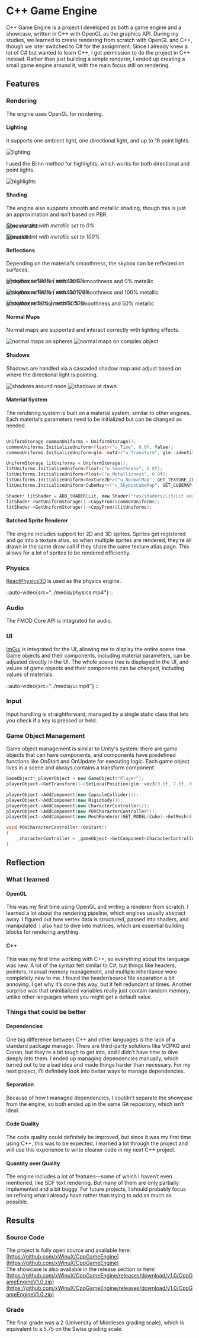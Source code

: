 # C++ Game Engine
C++ Game Engine is a project I developed as both a game engine and a showcase, written in C++ with OpenGL as the graphics API. 
During my studies, we learned to create rendering from scratch with OpenGL and C++, though we later switched to C# for the assignment. 
Since I already knew a lot of C# but wanted to learn C++, I got permission to do the project in C++ instead.
Rather than just building a simple renderer, I ended up creating a small game engine around it, with the main focus still on rendering.

## Features

### Rendering
The engine uses OpenGL for rendering.

#### Lighting
It supports one ambient light, one directional light, and up to 16 point lights.

![lighting](../media/lighting.png)

I used the Blinn method for highlights, which works for both directional and point lights.

![highlights](../media/highlights.png)

#### Shading
The engine also supports smooth and metallic shading, though this is just an approximation and isn’t based on PBR.

![no metallic](../media/no-metallic.png)

<p style="margin-top: -2rem"><i>Specular tint with metallic set to 0%</i></p>

![metallic](../media/metallic.png)

<p style="margin-top: -2rem"><i>Specular tint with metallic set to 100%</i></p>

#### Reflections
Depending on the material’s smoothness, the skybox can be reflected on surfaces.

![skybox reflection with 100% smoothness and 0% metallic](../media/reflection-100s-0m.png)
<p style="margin-top: -2rem"><i>smoothness 100% | metallic 0%</i></p>

![skybox reflection with 100% smoothness and 100% metallic](../media/reflection-100s-100m.png)
<p style="margin-top: -2rem"><i>smoothness 100% | metallic 100%</i></p>

![skybox reflection with 50% smoothness and 50% metallic](../media/reflection-50s-50m.png)
<p style="margin-top: -2rem"><i>smoothness 50% | metallic 50%</i></p>

#### Normal Maps
Normal maps are supported and interact correctly with lighting effects.

![normal maps on spheres](../media/normal-maps-0.png)
![normal maps on complex object](../media/normal-maps-1.png)


#### Shadows
Shadows are handled via a cascaded shadow map and adjust based on where the directional light is pointing.

![shadows around noon](../media/shadows-0.png)
![shadows at dawn](../media/shadows-1.png)

#### Material System
The rendering system is built on a material system, similar to other engines. 
Each material’s parameters need to be initialized but can be changed as needed.

```cpp

UniformStorage commonUniforms = UniformStorage();
commonUniforms.InitializeUniform<float>("u_Time", 0.0f, false);
commonUniforms.InitializeUniform<glm::mat4>("u_Transform", glm::identity<glm::mat4>(), false);

UniformStorage litUniforms = UniformStorage();
litUniforms.InitializeUniform<float>("u_Smoothness", 0.0f);
litUniforms.InitializeUniform<float>("u_Metallicness", 0.0f);
litUniforms.InitializeUniform<Texture2D*>("u_NormalMap", GET_TEXTURE_2D(NormalMapDefault));
litUniforms.InitializeUniform<CubeMap*>("u_SkyboxCubeMap", GET_CUBEMAP(SkyBox));

Shader* litShader = ADD_SHADER(Lit, new Shader("res/shaders/Lit/Lit.vert", "res/shaders/Lit/Lit.frag"));
litShader->GetUniformStorage()->CopyFrom(&commonUniforms);
litShader->GetUniformStorage()->CopyFrom(&litUniforms);

```

#### Batched Sprite Renderer
The engine includes support for 2D and 3D sprites.
Sprites get registered and go into a texture atlas, so when multiple sprites are rendered, they’re all drawn in the same draw call if they share the same texture atlas page.
This allows for a lot of sprites to be rendered efficiently.


### Physics
[ReactPhysics3D](https://www.reactphysics3d.com) is used as the physics engine.  

::auto-video{src="../media/physics.mp4"}
::

### Audio
The FMOD Core API is integrated for audio.

### UI
[ImGui](https://github.com/ocornut/imgui) is integrated for the UI, allowing me to display the entire scene tree.
Game objects and their components, including material parameters, can be adjusted directly in the UI.
The whole scene tree is displayed in the UI, and values of game objects and their components can be changed, including values of materials.

::auto-video{src="../media/ui.mp4"}
::

### Input
Input handling is straightforward, managed by a single static class that lets you check if a key is pressed or held.

### Game Object Management
Game object management is similar to Unity's system: there are game objects that can have components,
and components have predefined functions like OnStart and OnUpdate for executing logic.
Each game object lives in a scene and always contains a transform component.

```cpp
GameObject* playerObject = new GameObject("Player");
playerObject->GetTransform()->SetLocalPosition(glm::vec3(0.0f, 7.0f, 0.0f));

playerObject->AddComponent(new CapsuleCollider());
playerObject->AddComponent(new Rigidbody());
playerObject->AddComponent(new CharacterController());
playerObject->AddComponent(new POVCharacterController());
playerObject->AddComponent(new MeshRenderer(GET_MODEL(Cube)->GetMesh(0), GET_MATERIAL(Crate)));

void POVCharacterController::OnStart() 
{ 
    _characterController = _gameObject->GetComponent<CharacterController>(); 
}
```

## Reflection

### What I learned

#### OpenGL
This was my first time using OpenGL and writing a renderer from scratch.
I learned a lot about the rendering pipeline, which engines usually abstract away.
I figured out how vertex data is structured, passed into shaders, and manipulated.
I also had to dive into matrices, which are essential building blocks for rendering anything.

#### C++
This was my first time working with C++, so everything about the language was new.
A lot of the syntax felt similar to C#, but things like headers, pointers, manual memory management, and multiple inheritance were completely new to me.
I found the header/source file separation a bit annoying.
I get why it’s done this way, but it felt redundant at times.
Another surprise was that uninitialized variables really just contain random memory, unlike other languages where you might get a default value.

### Things that could be better

#### Dependencies
One big difference between C++ and other languages is the lack of a standard package manager.
There are third-party solutions like VCPKG and Conan, but they’re a bit tough to get into, and I didn’t have time to dive deeply into them.
I ended up managing dependencies manually, which turned out to be a bad idea and made things harder than necessary.
For my next project, I’ll definitely look into better ways to manage dependencies.

#### Separation
Because of how I managed dependencies, I couldn’t separate the showcase from the engine, so both ended up in the same Git repository, which isn’t ideal.

#### Code Quality
The code quality could definitely be improved, but since it was my first time using C++, this was to be expected.
I learned a lot through the project and will use this experience to write cleaner code in my next C++ project.

#### Quantity over Quality
The engine includes a lot of features—some of which I haven’t even mentioned, like SDF text rendering.
But many of them are only partially implemented and a bit buggy.
For future projects, I should probably focus on refining what I already have rather than trying to add as much as possible.

## Results

### Source Code
The project is fully open source and available here: [https://github.com/xWinuX/CppGameEngine](https://github.com/xWinuX/CppGameEngine) \
The showcase is also available in the release section or here: [https://github.com/xWinuX/CppGameEngine/releases/download/v1.0/CppGameEngineV1.0.zip](https://github.com/xWinuX/CppGameEngine/releases/download/v1.0/CppGameEngineV1.0.zip)

### Grade
The final grade was a 2 (University of Middlesex grading scale), which is equivalent to a 5.75 on the Swiss grading scale.

